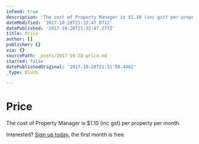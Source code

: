 ```yaml
---
inFeed: true
description: 'The cost of Property Manager is $1.10 (inc gst) per property per month. '
dateModified: '2017-10-28T21:32:47.071Z'
datePublished: '2017-10-28T21:32:47.277Z'
title: Price
author: []
publisher: {}
via: {}
sourcePath: _posts/2017-10-28-price.md
starred: false
datePublishedOriginal: '2017-10-28T21:31:50.448Z'
_type: Blurb

---
```

# Price

The cost of Property Manager is $1.10 (inc gst) per property per month. 

Interested? [Sign up today][0], the first month is free.

[0]: https://propertymanager.strawberry-estate.com/#/signup "Sign Up"